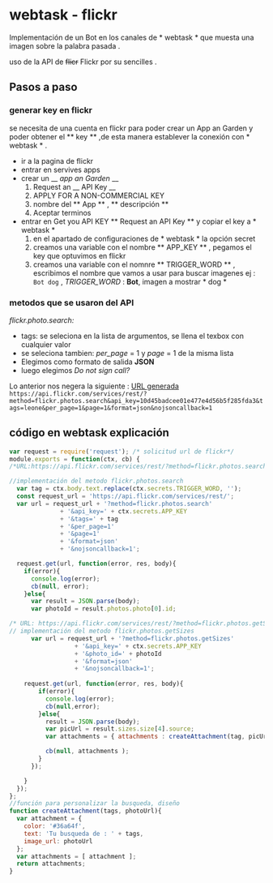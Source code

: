 # webtask - flickr #

Implementación de un Bot en los canales de * webtask *
que muesta una imagen sobre la palabra pasada .

uso de la API de ~~flicr~~ Flickr por su sencilles .
## Pasos a paso ##

### generar key en flickr ###
se necesita de una cuenta en flickr para poder crear un App an Garden y poder obtener el ** key ** ,de esta manera establever la conexión con  * webtask * .
* ir a la pagina de flickr
* entrar en servives apps
* crear un __ *app an Garden* __
   1. Request an __ API Key __  
   1. APPLY FOR A NON-COMMERCIAL KEY
   1. nombre del ** App ** , ** descripción **
   1. Aceptar terminos
* entrar en Get you API KEY ** Request an API Key ** y copiar el key a * webtask *
    1. en el apartado de configuraciones de * webtask * la opción secret
    1. creamos una variable con el nombre ** APP_KEY ** , pegamos el key que optuvimos en flickr
    1. creamos una variable con el nomnre ** TRIGGER_WORD ** , escribimos el nombre que vamos a usar para buscar imagenes ej : `Bot dog` , *TRIGGER_WORD* : **Bot**, imagen a mostrar * dog *

### metodos que se usaron del API ###
*flickr.photo.search:*
* tags: se seleciona en la lista de argumentos, se llena el texbox con cualquier valor
* se seleciona tambien: *per_page* = 1 y *page* = 1 de la misma lista
* Elegimos como formato de salida **JSON**
* luego elegimos *Do not sign call?*

Lo anterior nos negera la siguiente :
[URL generada](https://api.flickr.com/services/rest/?method=flickr.photos.search&api_key=10d45badcee01e477e4d56b5f285fda3&tags=leone&per_page=1&page=1&format=json&nojsoncallback=1)
`https://api.flickr.com/services/rest/?method=flickr.photos.search&api_key=10d45badcee01e477e4d56b5f285fda3&tags=leone&per_page=1&page=1&format=json&nojsoncallback=1`


## código en webtask explicación ##

``` javascript
var request = require('request'); /* solicitud url de flickr*/
module.exports = function(ctx, cb) {
/*URL:https://api.flickr.com/services/rest/?method=flickr.photos.search&api_key=31f89d39773fe830deb3f6af7199a266&tags=leone&per_page=1&page=1&format=json&nojsoncallback=1  */

//implementación del metodo flickr.photos.search
  var tag = ctx.body.text.replace(ctx.secrets.TRIGGER_WORD, '');
  const request_url = 'https://api.flickr.com/services/rest/';
  var url = request_url + '?method=flickr.photos.search'
              + '&api_key=' + ctx.secrets.APP_KEY
              + '&tags=' + tag
              + '&per_page=1'
              + '&page=1'
              + '&format=json'
              + '&nojsoncallback=1';

  request.get(url, function(error, res, body){
    if(error){
      console.log(error);
      cb(null, error);
    }else{
      var result = JSON.parse(body);
      var photoId = result.photos.photo[0].id;

/* URL: https://api.flickr.com/services/rest/?method=flickr.photos.getSizes&api_key=31f89d39773fe830deb3f6af7199a266&photo_id=34854850083&format=json&nojsoncallback=1*/     
// implementación del metodo flickr.photos.getSizes
      var url = request_url + '?method=flickr.photos.getSizes'
                  + '&api_key=' + ctx.secrets.APP_KEY
                  + '&photo_id=' + photoId
                  + '&format=json'
                  + '&nojsoncallback=1';
    
    request.get(url, function(error, res, body){
        if(error){
          console.log(error);
          cb(null,error);
        }else{
          result = JSON.parse(body);
          var picUrl = result.sizes.size[4].source;
          var attachments = { attachments : createAttachment(tag, picUrl) };

          cb(null, attachments );
        }
      });

    }
  });         
};
//función para personalizar la busqueda, diseño  
function createAttachment(tags, photoUrl){
  var attachment = {
    color: '#36a64f',
    text: 'Tu busqueda de : ' + tags,
    image_url: photoUrl
  };
  var attachments = [ attachment ];
  return attachments;
}

 ```
